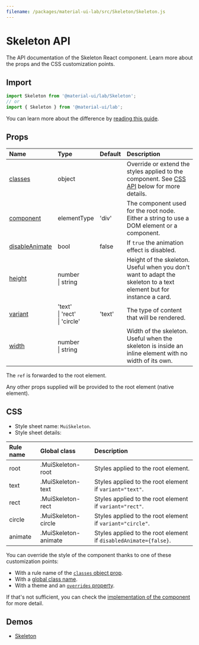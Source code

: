 ```yaml
---
filename: /packages/material-ui-lab/src/Skeleton/Skeleton.js
---
```


<!--- This documentation is automatically generated, do not try to edit it. -->

# Skeleton API

<p class="description">The API documentation of the Skeleton React component. Learn more about the props and the CSS customization points.</p>

## Import

```js
import Skeleton from '@material-ui/lab/Skeleton';
// or
import { Skeleton } from '@material-ui/lab';
```

You can learn more about the difference by [reading this guide](/guides/minimizing-bundle-size/).



## Props

| Name | Type | Default | Description |
|:-----|:-----|:--------|:------------|
| <a class="anchor-link" id="props--classes"></a><a href="#props--classes" class="prop-name">classes</a> | <span class="prop-type">object</span> |  | Override or extend the styles applied to the component. See [CSS API](#css) below for more details. |
| <a class="anchor-link" id="props--component"></a><a href="#props--component" class="prop-name">component</a> | <span class="prop-type">elementType</span> | <span class="prop-default">'div'</span> | The component used for the root node. Either a string to use a DOM element or a component. |
| <a class="anchor-link" id="props--disableAnimate"></a><a href="#props--disableAnimate" class="prop-name">disableAnimate</a> | <span class="prop-type">bool</span> | <span class="prop-default">false</span> | If `true` the animation effect is disabled. |
| <a class="anchor-link" id="props--height"></a><a href="#props--height" class="prop-name">height</a> | <span class="prop-type">number<br>&#124;&nbsp;string</span> |  | Height of the skeleton. Useful when you don't want to adapt the skeleton to a text element but for instance a card. |
| <a class="anchor-link" id="props--variant"></a><a href="#props--variant" class="prop-name">variant</a> | <span class="prop-type">'text'<br>&#124;&nbsp;'rect'<br>&#124;&nbsp;'circle'</span> | <span class="prop-default">'text'</span> | The type of content that will be rendered. |
| <a class="anchor-link" id="props--width"></a><a href="#props--width" class="prop-name">width</a> | <span class="prop-type">number<br>&#124;&nbsp;string</span> |  | Width of the skeleton. Useful when the skeleton is inside an inline element with no width of its own. |

The `ref` is forwarded to the root element.

Any other props supplied will be provided to the root element (native element).

## CSS

- Style sheet name: `MuiSkeleton`.
- Style sheet details:

| Rule name | Global class | Description |
|:-----|:-------------|:------------|
| <span class="prop-name">root</span> | <span class="prop-name">.MuiSkeleton-root</span> | Styles applied to the root element.
| <span class="prop-name">text</span> | <span class="prop-name">.MuiSkeleton-text</span> | Styles applied to the root element if `variant="text"`.
| <span class="prop-name">rect</span> | <span class="prop-name">.MuiSkeleton-rect</span> | Styles applied to the root element if `variant="rect"`.
| <span class="prop-name">circle</span> | <span class="prop-name">.MuiSkeleton-circle</span> | Styles applied to the root element if `variant="circle"`.
| <span class="prop-name">animate</span> | <span class="prop-name">.MuiSkeleton-animate</span> | Styles applied to the root element if `disabledAnimate={false}`.

You can override the style of the component thanks to one of these customization points:

- With a rule name of the [`classes` object prop](/customization/components/#overriding-styles-with-classes).
- With a [global class name](/customization/components/#overriding-styles-with-global-class-names).
- With a theme and an [`overrides` property](/customization/globals/#css).

If that's not sufficient, you can check the [implementation of the component](https://github.com/mui-org/material-ui/blob/master/packages/material-ui-lab/src/Skeleton/Skeleton.js) for more detail.

## Demos

- [Skeleton](/components/skeleton/)

